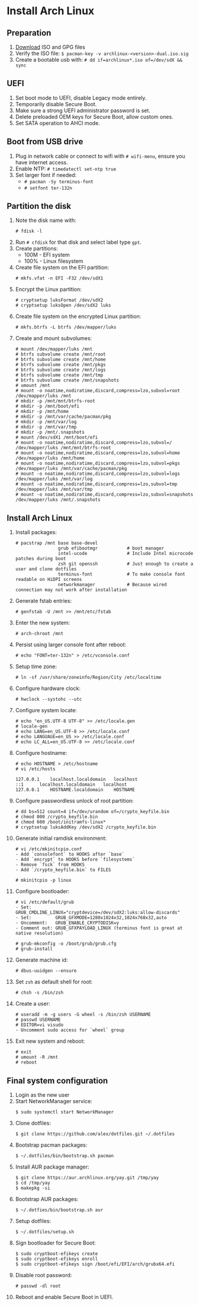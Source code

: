 # Install Arch Linux

## Preparation

1. [Download](https://archlinux.org/download/) ISO and GPG files
2. Verify the ISO file: `$ pacman-key -v archlinux-<version>-dual.iso.sig`
3. Create a bootable usb with: `# dd if=archlinux*.iso of=/dev/sdX && sync`

## UEFI

1. Set boot mode to UEFI, disable Legacy mode entirely.
2. Temporarily disable Secure Boot.
3. Make sure a strong UEFI administrator password is set.
4. Delete preloaded OEM keys for Secure Boot, allow custom ones.
5. Set SATA operation to AHCI mode.

## Boot from USB drive

1. Plug in network cable or connect to wifi with `# wifi-menu`, ensure you have internet access.
2. Enable NTP: `# timedatectl set-ntp true`
3. Set larger font if needed:
   * `# pacman -Sy terminus-font`
   * `# setfont ter-132n`

## Partition the disk

1. Note the disk name with:
   ```
   # fdisk -l
   ```
2. Run `# cfdisk` for that disk and select label type `gpt`.
3. Create partitions:
   * 100M - EFI system
   * 100% - Linux filesystem
4. Create file system on the EFI partition:
   ```
   # mkfs.vfat -n EFI -F32 /dev/sdX1
   ```
5. Encrypt the Linux partition:
   ```
   # cryptsetup luksFormat /dev/sdX2
   # cryptsetup luksOpen /dev/sdX2 luks
   ```
6. Create file system on the encrypted Linux partition:
   ```
   # mkfs.btrfs -L btrfs /dev/mapper/luks
   ```
7. Create and mount subvolumes:
   ```
   # mount /dev/mapper/luks /mnt
   # btrfs subvolume create /mnt/root
   # btrfs subvolume create /mnt/home
   # btrfs subvolume create /mnt/pkgs
   # btrfs subvolume create /mnt/logs
   # btrfs subvolume create /mnt/tmp
   # btrfs subvolume create /mnt/snapshots
   # umount /mnt
   # mount -o noatime,nodiratime,discard,compress=lzo,subvol=root /dev/mapper/luks /mnt
   # mkdir -p /mnt/mnt/btrfs-root
   # mkdir -p /mnt/boot/efi
   # mkdir -p /mnt/home
   # mkdir -p /mnt/var/cache/pacman/pkg
   # mkdir -p /mnt/var/log
   # mkdir -p /mnt/var/tmp
   # mkdir -p /mnt/.snapshots
   # mount /dev/sdX1 /mnt/boot/efi
   # mount -o noatime,nodiratime,discard,compress=lzo,subvol=/ /dev/mapper/luks /mnt/mnt/btrfs-root
   # mount -o noatime,nodiratime,discard,compress=lzo,subvol=home /dev/mapper/luks /mnt/home
   # mount -o noatime,nodiratime,discard,compress=lzo,subvol=pkgs /dev/mapper/luks /mnt/var/cache/pacman/pkg
   # mount -o noatime,nodiratime,discard,compress=lzo,subvol=logs /dev/mapper/luks /mnt/var/log
   # mount -o noatime,nodiratime,discard,compress=lzo,subvol=tmp /dev/mapper/luks /mnt/var/tmp
   # mount -o noatime,nodiratime,discard,compress=lzo,subvol=snapshots /dev/mapper/luks /mnt/.snapshots
   ```

## Install Arch Linux

1. Install packages:
   ```
   # pacstrap /mnt base base-devel
                   grub efibootmgr           # boot manager
                   intel-ucode               # Include Intel microcode patches during boot
                   zsh git openssh           # Just enough to create a user and clone dotfiles
                   terminus-font             # To make console font readable on HiDPI screens
                   networkmanager            # Because wired connection may not work after installation
   ```
2. Generate fstab entries:
   ```
   # genfstab -U /mnt >> /mnt/etc/fstab
   ```
3. Enter the new system:
   ```
   # arch-chroot /mnt
   ```
4. Persist using larger console font after reboot:
   ```
   # echo "FONT=ter-132n" > /etc/vconsole.conf
   ```
5. Setup time zone:
   ```
   # ln -sf /usr/share/zoneinfo/Region/City /etc/localtime
   ```
6. Configure hardware clock:
   ```
   # hwclock --systohc --utc
   ```
7. Configure system locate:
   ```
   # echo "en_US.UTF-8 UTF-8" >> /etc/locale.gen
   # locale-gen
   # echo LANG=en_US.UTF-8 >> /etc/locale.conf
   # echo LANGUAGE=en_US >> /etc/locale.conf
   # echo LC_ALL=en_US.UTF-8 >> /etc/locale.conf
   ```
8. Configure hostname:

   ```
   # echo HOSTNAME > /etc/hostname
   # vi /etc/hosts

   127.0.0.1	localhost.localdomain	localhost
   ::1	 	localhost.localdomain	localhost
   127.0.0.1	HOSTNAME.localdomain	HOSTNAME
   ```

9. Configure passwordless unlock of root partition:
   ```
   # dd bs=512 count=4 if=/dev/urandom of=/crypto_keyfile.bin
   # chmod 000 /crypto_keyfile.bin
   # chmod 600 /boot/initramfs-linux*
   # cryptsetup luksAddKey /dev/sdX2 /crypto_keyfile.bin
   ```
10. Generate initial ramdisk environment:

    ```
    # vi /etc/mkinitcpio.conf
    - Add `consolefont` to HOOKS after `base`
    - Add `encrypt` to HOOKS before `filesystems`
    - Remove `fsck` from HOOKS
    - Add `/crypto_keyfile.bin` to FILES

    # mkinitcpio -p linux
    ```

11. Configure bootloader:

    ```
    # vi /etc/default/grub
    - Set:         GRUB_CMDLINE_LINUX="cryptdevice=/dev/sdX2:luks:allow-discards"
    - Set:         GRUB_GFXMODE=1280x1024x32,1024x768x32,auto
    - Uncomment:   GRUB_ENABLE_CRYPTODISK=y
    - Comment out: GRUB_GFXPAYLOAD_LINUX (terminus font is great at native resolution)

    # grub-mkconfig -o /boot/grub/grub.cfg
    # grub-install
    ```

12. Generate machine id:
    ```
    # dbus-uuidgen --ensure
    ```
13. Set `zsh` as default shell for root:
    ```
    # chsh -s /bin/zsh
    ```
14. Create a user:
    ```
    # useradd -m -g users -G wheel -s /bin/zsh USERNAME
    # passwd USERNAME
    # EDITOR=vi visudo
    - Uncomment sudo access for `wheel` group
    ```
15. Exit new system and reboot:
    ```
    # exit
    # umount -R /mnt
    # reboot
    ```

## Final system configuration

1. Login as the new user
2. Start NetworkManager service:
   ```
   $ sudo systemctl start NetworkManager
   ```
3. Clone dotfiles:
   ```
   $ git clone https://github.com/alex/dotfiles.git ~/.dotfiles
   ```
4. Bootstrap pacman packages:
   ```
   $ ~/.dotfiles/bin/bootstrap.sh pacman
   ```
5. Install AUR package manager:
   ```
   $ git clone https://aur.archlinux.org/yay.git /tmp/yay
   $ cd /tmp/yay
   $ makepkg -si
   ```
6. Bootstrap AUR packages:
   ```
   $ ~/.dotfies/bin/bootstrap.sh aur
   ```
7. Setup dotfiles:
   ```
   $ ~/.dotfiles/setup.sh
   ```
8. Sign bootloader for Secure Boot:
   ```
   $ sudo cryptboot-efikeys create
   $ sudo cryptboot-efikeys enroll
   $ sudo cryptboot-efikeys sign /boot/efi/EFI/arch/grubx64.efi
   ```
9. Disable root password:
   ```
   # passwd -dl root
   ```
10. Reboot and enable Secure Boot in UEFI.
